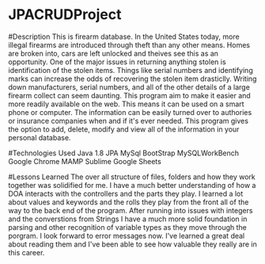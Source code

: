 # JPACRUDProject
#Description 
This is firearm database. In the United States today, more illegal firearms are introduced through theft than any other means. Homes are broken into, cars are left unlocked and theives see this as an opportunity. One of the major issues in returning anything stolen is identification of the stolen items. Things like serial numbers and identifying marks can increase the odds of recovering the stolen item drasticlly. Writing down manufacturers, serial numbers, and all of the other details of a large firearm collect can seem daunting. This program aim to make it easier and more readily available on the web. This means it can be used on a smart phone or computer. The information can be easily turned over to authories or insurance companies when and if it's ever needed. This program gives the option to add, delete, modify and view all of the information in your personal database. 

#Technologies Used 
Java 1.8 
JPA
MySql 
BootStrap 
MySQLWorkBench 
Google Chrome 
MAMP
Sublime 
Google Sheets 

#Lessons Learned 
The over all structure of files, folders and how they work together was solidified for me. I have a much better understanding of how a DOA interacts with the controllers and the parts they play. I learned a lot about values and keywords and the rolls they play from the front all of the way to the back end of the program. After running into issues with integers and the converstions from Strings I have a much more solid foundation in parsing and other recognition of variable types as they  move through the porgram. I look forward to error messages now. I've learned a great deal about reading them and I've been able to see how valuable they really are in this career. 
